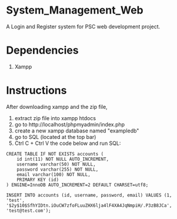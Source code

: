 # System_Management_Web
 A Login and Register system for PSC web development project.

# Dependencies
1. Xampp

# Instructions
After downloading xampp and the zip file,
1. extract zip file into xampp htdocs
2. go to http://localhost/phpmyadmin/index.php
3. create a new xampp database named "exampledb"
4. go to SQL (located at the top bar)
5. Ctrl C + Ctrl V the code below and run SQL:
```
CREATE TABLE IF NOT EXISTS accounts (
    id int(11) NOT NULL AUTO_INCREMENT,
    username varchar(50) NOT NULL,
    password varchar(255) NOT NULL,
    email varchar(100) NOT NULL,
    PRIMARY KEY (id)
) ENGINE=InnoDB AUTO_INCREMENT=2 DEFAULT CHARSET=utf8;

INSERT INTO accounts (id, username, password, email) VALUES (1, 'test', '$2y$10$SfhYIDtn.iOuCW7zfoFLuuZHX6lja4lF4XA4JqNmpiH/.P3zB8JCa', 'test@test.com');
```

